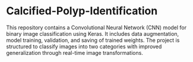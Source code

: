 # Calcified-Polyp-Identification
This repository contains a Convolutional Neural Network (CNN) model for binary image classification using Keras. It includes data augmentation, model training, validation, and saving of trained weights. The project is structured to classify images into two categories with improved generalization through real-time image transformations.
